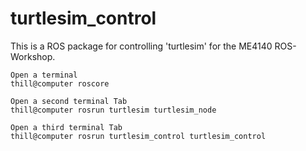 # turtlesim_control
This is a ROS package for controlling 'turtlesim' for the ME4140 ROS-Workshop.

	Open a terminal 
	thill@computer roscore
	
	Open a second terminal Tab 
	thill@computer rosrun turtlesim turtlesim_node

	Open a third terminal Tab
	thill@computer rosrun turtlesim_control turtlesim_control

